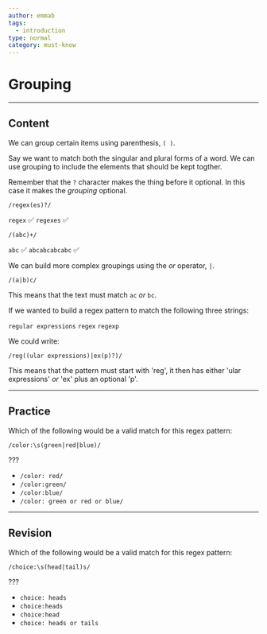 ```yaml
---
author: emmab
tags:
  - introduction
type: normal
category: must-know
---
```


# Grouping


---

## Content

We can group certain items using parenthesis, `( )`. 

Say we want to match both the singular and plural forms of a word. We can use grouping to include the elements that should be kept togther. 

Remember that the `?` character makes the thing before it optional. In this case it makes the *grouping* optional.

```plain-text
/regex(es)?/
```

`regex` ✅
`regexes` ✅

```plain-text
/(abc)+/
```

`abc` ✅
`abcabcabcabc` ✅

We can build more complex groupings using the *or* operator, `|`.

```plain-text
/(a|b)c/
```

This means that the text must match `ac` *or* `bc`.

If we wanted to build a regex pattern to match the following three strings:

`regular expressions`
`regex`
`regexp`

We could write:

```plain-text
/reg((ular expressions)|ex(p)?)/
```

This means that the pattern must start with 'reg', it then has either 'ular expressions' *or* 'ex' plus an optional 'p'.


---

## Practice

Which of the following would be a valid match for this regex pattern:

```plain-text
/color:\s(green|red|blue)/
```

???

* `/color: red/`
* `/color:green/`
* `/color:blue/`
* `/color: green or red or blue/`


---

## Revision

Which of the following would be a valid match for this regex pattern:

```plain-text
/choice:\s(head|tail)s/
```

???

* `choice: heads`
* `choice:heads`
* `choice:head`
* `choice: heads or tails`
